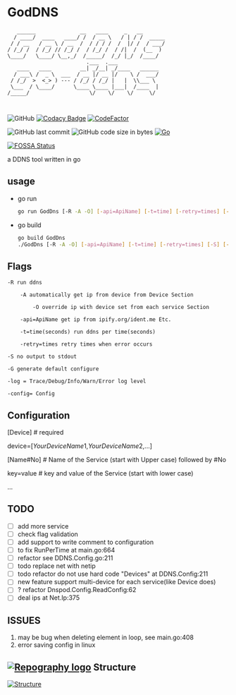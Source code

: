 # GodDNS

```
   ______              __   ____     _   __        
  / ____/  ____   ____/ /  / __ \   / | / /  _____
 / / __   / __ \ / __  /  / / / /  /  |/ /  / ___/
/ /_/ /  / /_/ // /_/ /  / /_/ /  / /|  /  (__  ) 
\____/   \____/ \__,_/  /_____/  /_/ |_/  /____/  
                         .___  .___             
   ____   ____         __| _/__| _/____   ______
  / ___\ /  _ \  ___  / __ |/ __ |/    \ /  ___/
 / /_/  >  <_> ) --- / /_/ / /_/ |   |  \\___ \ 
 \___  / \____/      \____ \____ |___|  /____  |
/_____/                   \/    \/    \/     \/ 
                                               
                                                
```

![GitHub](https://img.shields.io/github/license/Equationzhao/GoDDNS) [![Codacy Badge](https://app.codacy.com/project/badge/Grade/18444501bfd44f919c3a4c87b4e8fcaf)](https://app.codacy.com/gh/Equationzhao/GoDDNS/dashboard?utm\_source=gh\&utm\_medium=referral\&utm\_content=\&utm\_campaign=Badge\_grade) [![CodeFactor](https://www.codefactor.io/repository/github/equationzhao/goddns/badge)](https://www.codefactor.io/repository/github/equationzhao/goddns) 

![GitHub last commit](https://img.shields.io/github/last-commit/Equationzhao/GoDDNS) ![GitHub code size in bytes](https://img.shields.io/github/languages/code-size/Equationzhao/GoDDNS) [![Go](https://github.com/Equationzhao/GodDns/actions/workflows/go.yml/badge.svg)](https://github.com/Equationzhao/GodDns/actions/workflows/go.yml)

[![FOSSA Status](https://app.fossa.com/api/projects/git%2Bgithub.com%2FEquationzhao%2FGoDDNS.svg?type=large)](https://app.fossa.com/projects/git%2Bgithub.com%2FEquationzhao%2FGoDDNS?ref=badge\_large)

a DDNS tool written in go

## usage
- go run

	```bash
	go run GodDns [-R -A -O] [-api=ApiName] [-t=time] [-retry=times] [-S] [-G] [-log=Trace/Debug/Info/Warn/Error] [-config=Config]
	```
	
- go build
	```bash
	go build GodDns
	./GodDns [-R -A -O] [-api=ApiName] [-t=time] [-retry=times] [-S] [-G] [-log=Trace/Debug/Info/Warn/Error] [-config=Config]
	```
	

## Flags

```
-R run ddns

	-A automatically get ip from device from Device Section
	
		-O override ip with device set from each service Section

	-api=ApiName get ip from ipify.org/ident.me Etc.

	-t=time(seconds) run ddns per time(seconds)

	-retry=times retry times when error occurs

-S no output to stdout

-G generate default configure

-log = Trace/Debug/Info/Warn/Error log level

-config= Config
```

## Configuration

\[Device] # required

device=\[$YourDeviceName1$,$YourDeviceName2$,...]

\[Name#No] # Name of the Service (start with Upper case) followed by #No

key=value # key and value of the Service (start with lower case)

...

## TODO

* [ ] add more service
* [ ] check flag validation
* [ ] add support to write comment to configuration
* [ ] to fix RunPerTime at main.go:664
* [ ] refactor see DDNS.Config.go:211
* [ ] todo replace net with netip
* [ ] todo refactor do not use hard code "Devices" at DDNS.Config:211
* [ ] new feature support multi-device for each service(like Device does)
* [ ] ? refactor Dnspod.Config.ReadConfig:62
* [ ] deal ips at Net.Ip:375

## ISSUES

1. may be bug when deleting element in loop, see main.go:408
2. error saving config in linux

## [![Repography logo](https://images.repography.com/logo.svg)](https://repography.com) Structure

[![Structure](https://images.repography.com/35290882/Equationzhao/GoDDNS/structure/Xvtsc2MXHRRRBOO98rPykluHsbjgiXVtv151YJjZe-g/eV5f7dIVTtGDBh-UK4EnRsrCo0rHTumqrtoK3Ih6Ap0\_table.svg)](https://github.com/Equationzhao/GoDDNS)
